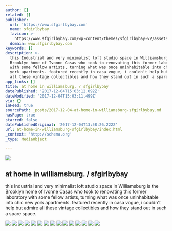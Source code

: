 ```yaml
---
author: []
related: []
publisher:
  url: 'https://www.sfgirlbybay.com'
  name: sfgirlbybay
  favicon: >-
    https://www.sfgirlbybay.com/wp-content/themes/sfgirlbybay-v2/assets/icons/favicon.ico
  domain: www.sfgirlbybay.com
keywords: []
description: >-
  this Industrial and very minimalist loft studio space in Williamsburg is the
  Brooklyn home of Ivonne Casas who took to renovating this former laboratory
  with some fellow artists, turning what was once uninhabitable into chic new
  york apartments. featured recently in casa vogue, i couldn't help but admire
  all these vintage collectibles and how they stand out in such a spare space.
app_links: []
title: at home in williamsburg. / sfgirlbybay
datePublished: '2017-12-04T15:03:12.092Z'
dateModified: '2017-12-04T15:03:11.499Z'
via: {}
inFeed: true
sourcePath: _posts/2017-12-04-at-home-in-williamsburg-sfgirlbybay.md
hasPage: true
starred: false
datePublishedOriginal: '2017-12-04T13:58:26.222Z'
url: at-home-in-williamsburg-sfgirlbybay/index.html
_context: 'http://schema.org'
_type: MediaObject

---
```

<article style=""><img src="https://www.sfgirlbybay.com/wp-content/uploads/2017/12/casa_yvonne_casas_ny_03.jpg" /><h1>at home in williamsburg. / sfgirlbybay</h1><p>this Industrial and very minimalist loft studio space in Williamsburg is the Brooklyn home of Ivonne Casas who took to renovating this former laboratory with some fellow artists, turning what was once uninhabitable into chic new york apartments. featured recently in casa vogue, i couldn't help but admire all these vintage collectibles and how they stand out in such a spare space.</p></article>

![](https://the-grid-user-content.s3-us-west-2.amazonaws.com/b892de0a-28b1-40bb-b47a-420552ac8d02.jpg)
![](https://the-grid-user-content.s3-us-west-2.amazonaws.com/f0d463a2-c57b-4266-8bd7-b7596d41ab86.jpg)
![](https://the-grid-user-content.s3-us-west-2.amazonaws.com/d1e64cd3-f29a-4161-9a60-b0f512e249ad.jpg)
![](https://the-grid-user-content.s3-us-west-2.amazonaws.com/1d9037a1-acc9-4f67-b18c-bb95991d1d2b.jpg)
![](https://the-grid-user-content.s3-us-west-2.amazonaws.com/1adcdd03-c6a9-4202-80f1-04694dc0b31e.jpg)
![](https://the-grid-user-content.s3-us-west-2.amazonaws.com/6d2418ac-eb69-427c-99b7-39e74110fbac.jpg)
![](https://the-grid-user-content.s3-us-west-2.amazonaws.com/80e15998-d804-4a95-b92c-626f0deff8ad.jpg)
![](https://the-grid-user-content.s3-us-west-2.amazonaws.com/74e95b85-7954-4737-9fb2-1be30dacf058.jpg)
![](https://the-grid-user-content.s3-us-west-2.amazonaws.com/ad36fde8-8cab-4780-b4c6-e46fdc6fa162.jpg)
![](https://the-grid-user-content.s3-us-west-2.amazonaws.com/b2fbcc9b-4f39-4290-8bd3-2c52d60f1e42.jpg)
![](https://the-grid-user-content.s3-us-west-2.amazonaws.com/f9801160-c3dd-46f1-bd2c-0ee3d0e7f965.jpg)
![](https://the-grid-user-content.s3-us-west-2.amazonaws.com/81f24973-65bd-4cae-9f39-5c2545e0870a.jpg)
![](https://the-grid-user-content.s3-us-west-2.amazonaws.com/6dd2bd1f-bdc1-4bc4-80cf-46125de8c527.jpg)
![](https://the-grid-user-content.s3-us-west-2.amazonaws.com/261b1f4c-5931-4774-99ab-8f082806011c.jpg)
![](https://the-grid-user-content.s3-us-west-2.amazonaws.com/deed2c5d-c73b-4b93-adae-f1e835d7306d.jpg)